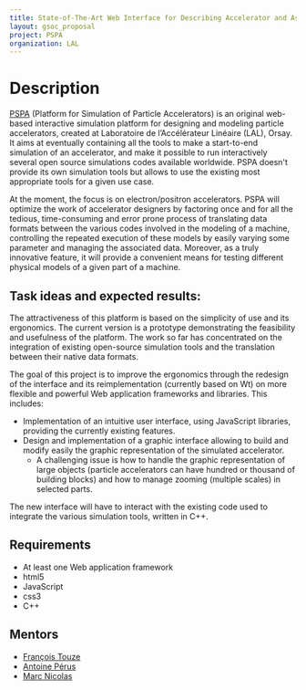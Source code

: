 ```yaml
---
title: State-of-The-Art Web Interface for Describing Accelerator and Associated Simulation
layout: gsoc_proposal
project: PSPA
organization: LAL
---
```


# Description

[PSPA](https://groups.lal.in2p3.fr/pspa/) (Platform for Simulation of Particle Accelerators) is an original web-based interactive simulation platform for designing and modeling particle accelerators, created at Laboratoire de l’Accélérateur Linéaire (LAL), Orsay. It aims at eventually containing all the tools to make a start-to-end simulation of an accelerator, and make it possible to run interactively several open source simulations codes available worldwide. PSPA doesn't provide its own simulation tools but allows to use the existing
most appropriate tools for a given use case.

At the moment, the focus is on electron/positron accelerators. PSPA will optimize the work of accelerator designers by factoring once and for all the tedious, time-consuming and error prone process of translating data formats between the various codes involved in the modeling of a machine, controlling the repeated execution of these models by easily varying some parameter and managing the associated data. Moreover, as a truly innovative feature, it will provide a convenient means for testing different physical models of a given part of a machine. 


## Task ideas and expected results:  

The attractiveness of this platform is based on the simplicity of use and its ergonomics. The current version is a prototype demonstrating
the feasibility and usefulness of the platform. The work so far has concentrated on the integration of existing open-source simulation
tools and the translation between their native data formats.

The goal of this project is to improve the ergonomics through the redesign of the interface and its reimplementation (currently based on 
Wt) on more flexible and powerful Web application frameworks and libraries. This includes: 
* Implementation of an intuitive user interface, using JavaScript libraries, providing the currently existing features.
* Design and implementation of a graphic interface allowing to build and modify easily the graphic representation of the simulated accelerator.
  * A challenging issue is how to handle the graphic representation of large objects (particle accelerators can have hundred or thousand of building blocks) and how to manage zooming (multiple scales) in selected parts.

The new interface will have to interact with the existing code used to integrate the various simulation tools, written in C++.

## Requirements

 * At least one Web application framework
 * html5
 * JavaScript
 * css3
 * C++


## Mentors

* [François Touze](mailto:touze@lal.in2p3.fr)
* [Antoine Pérus](mailto:perus@lal.in2p3.fr)
* [Marc Nicolas](mailto:nicolas@lal.in2p3.fr)
